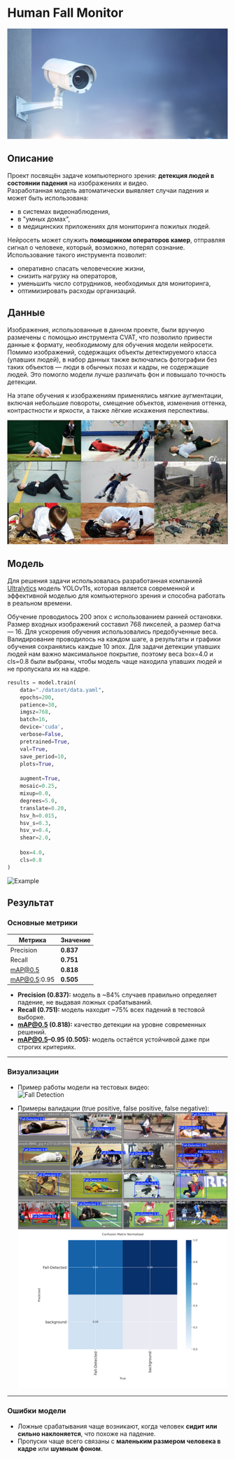 # Human Fall Monitor

![Confusion Matrix](assets/pic.jpg)

## Описание

Проект посвящён задаче компьютерного зрения: **детекция людей в состоянии падения** на изображениях и видео.  
Разработанная модель автоматически выявляет случаи падения и может быть использована:

- в системах видеонаблюдения,  
- в "умных домах",  
- в медицинских приложениях для мониторинга пожилых людей.  

Нейросеть может служить **помощником операторов камер**, отправляя сигнал о человеке, который, возможно, потерял сознание.  
Использование такого инструмента позволит:  

- оперативно спасать человеческие жизни,  
- снизить нагрузку на операторов,  
- уменьшить число сотрудников, необходимых для мониторинга,  
- оптимизировать расходы организаций.

## Данные

Изображения, использованные в данном проекте, были вручную размечены с помощью инструмента CVAT, что позволило привести данные к формату, необходимому для обучения модели нейросети. Помимо изображений, содержащих объекты детектируемого класса (упавших людей), в набор данных также включались фотографии без таких объектов — люди в обычных позах и кадры, не содержащие людей. Это помогло модели лучше различать фон и повышало точность детекции. 

На этапе обучения к изображениям применялись мягкие аугментации, включая небольшие повороты, смещение объектов, изменения оттенка, контрастности и яркости, а также лёгкие искажения перспективы.

![Examples](assets/examples.jpg)

## Модель

Для решения задачи использовалась разработанная компанией [Ultralytics](https://github.com/ultralytics/ultralytics) модель YOLOv11s, которая является современной и эффективной моделью для компьютерного зрения и способна работать в реальном времени. 

Обучение проводилось 200 эпох с использованием ранней остановки. Размер входных изображений составил 768 пикселей, а размер батча — 16. Для ускорения обучения использовались предобученные веса. Валидирование проводилось на каждом шаге, а результаты и графики обучения сохранялись каждые 10 эпох. Для задачи детекции упавших людей нам важно максимальное покрытие, поэтому веса box=4.0 и cls=0.8 были выбраны, чтобы модель чаще находила упавших людей и не пропускала их на кадре.

```python
results = model.train(
    data="./dataset/data.yaml",
    epochs=200,
    patience=30,
    imgsz=768,
    batch=16,
    device='cuda',
    verbose=False,
    pretrained=True,
    val=True,
    save_period=10,
    plots=True,

    augment=True,
    mosaic=0.25,
    mixup=0.0,
    degrees=5.0,
    translate=0.20,
    hsv_h=0.015,
    hsv_s=0.3,
    hsv_v=0.4,
    shear=2.0,

    box=4.0, 
    cls=0.8
)
```

![Example](assets/labeled_and_unlabeled.jpg)

## Результат

### Основные метрики
| Метрика        | Значение |
|----------------|----------|
| Precision      | **0.837** |
| Recall         | **0.751** |
| mAP@0.5        | **0.818** |
| mAP@0.5:0.95   | **0.505** |

- **Precision (0.837):** модель в ~84% случаев правильно определяет падение, не выдавая ложных срабатываний. 
- **Recall (0.751):** модель находит ~75% всех падений в тестовой выборке.  
- **mAP@0.5 (0.818):** качество детекции на уровне современных решений.  
- **mAP@0.5–0.95 (0.505):** модель остаётся устойчивой даже при строгих критериях.  

---

### Визуализации
- Пример работы модели на тестовых видео:  
  ![Fall Detection](assets/final_test_vid.gif)

- Примеры валидации (true positive, false positive, false negative):  
  ![Validation Example](assets/val_batch0_pred.jpg)  
  ![Confusion Matrix](assets/confusion_matrix_normalized.png)

---

### Ошибки модели
- Ложные срабатывания чаще возникают, когда человек **сидит или сильно наклоняется**, что похоже на падение. 
- Пропуски чаще всего связаны с **маленьким размером человека в кадре** или **шумным фоном**.
